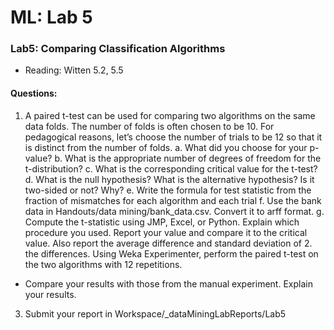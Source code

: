 ML: Lab 5
=========
### Lab5: Comparing Classification Algorithms

* Reading: Witten 5.2, 5.5

#### Questions:

1. A paired t-test can be used for comparing two algorithms on the same data folds. The number of folds is often chosen to be 10. For pedagogical reasons, let’s choose the number of trials to be 12 so that it is distinct from the number of folds.
 a. What did you choose for your p-value?
 b. What is the appropriate number of degrees of freedom for the t-distribution?
 c. What is the corresponding critical value for the t-test?
 d. What is the null hypothesis? What is the alternative hypothesis? Is it two-sided or not? Why?
 e. Write the formula for test statistic from the fraction of mismatches for each algorithm and each trial
 f. Use the bank data in Handouts/data mining/bank_data.csv. Convert it to arff format.
 g. Compute the t-statistic using JMP, Excel, or Python. Explain which procedure you used. Report your value and compare it to the critical value. Also report the average difference and standard deviation of 2. the differences.
Using Weka Experimenter, perform the paired t-test on the two algorithms with 12 repetitions.
 * Compare your results with those from the manual experiment. Explain your results.
3. Submit your report in Workspace/_dataMiningLabReports/Lab5
